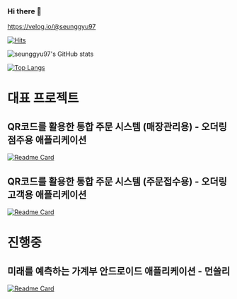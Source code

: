 ### Hi there 👋
https://velog.io/@seunggyu97

[![Hits](https://hits.seeyoufarm.com/api/count/incr/badge.svg?url=https%3A%2F%2Fgithub.com%2Fseunggyu97&count_bg=%23878C83&title_bg=%2316A5CB&icon=github.svg&icon_color=%23FFFFFF&title=hits&edge_flat=false)](https://github.com/seunggyu97)

![seunggyu97's GitHub stats](https://github-readme-stats.vercel.app/api?username=seunggyu97&show_icons=true&theme=tokyonight)   


[![Top Langs](https://github-readme-stats.vercel.app/api/top-langs/?username=seunggyu97&layout=compact&theme=synthwave)](https://github.com/seunggyu97?tab=repositories)


# 대표 프로젝트
## QR코드를 활용한 통합 주문 시스템 (매장관리용) - 오더링 점주용 애플리케이션
[![Readme Card](https://github-readme-stats.vercel.app/api/pin/?username=seunggyu97&repo=OrderingManager&theme=cobalt)](https://github.com/OrdeRing-Team/OrderingManager)
## QR코드를 활용한 통합 주문 시스템 (주문접수용) - 오더링 고객용 애플리케이션
[![Readme Card](https://github-readme-stats.vercel.app/api/pin/?username=seunggyu97&repo=Ordering&theme=cobalt)](https://github.com/OrdeRing-Team/Ordering)


# 진행중
## 미래를 예측하는 가계부 안드로이드 애플리케이션 - 먼쓸리
[![Readme Card](https://github-readme-stats.vercel.app/api/pin/?username=seunggyu97&repo=Montly&theme=cobalt)](https://github.com/seunggyu97/monthly)

